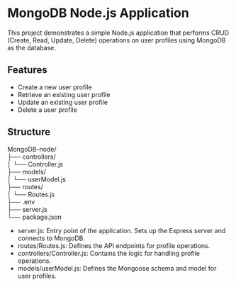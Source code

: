 # MongoDB Node.js Application

This project demonstrates a simple Node.js application that performs CRUD (Create, Read, Update, Delete) operations on user profiles using MongoDB as the database.

## Features

- Create a new user profile
- Retrieve an existing user profile
- Update an existing user profile
- Delete a user profile


## Structure
MongoDB-node/  
├── controllers/  
│   └── Controller.js  
├── models/  
│   └── userModel.js  
├── routes/  
│   └── Routes.js  
├── .env  
├── server.js  
└── package.json  



- server.js: Entry point of the application. Sets up the Express server and connects to MongoDB.
- routes/Routes.js: Defines the API endpoints for profile operations.
- controllers/Controller.js: Contains the logic for handling profile operations.
- models/userModel.js: Defines the Mongoose schema and model for user profiles.
